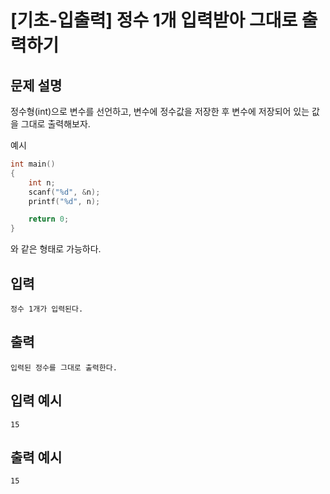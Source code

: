 # [기초-입출력] 정수 1개 입력받아 그대로 출력하기

## 문제 설명
정수형(int)으로 변수를 선언하고, 변수에 정수값을 저장한 후
변수에 저장되어 있는 값을 그대로 출력해보자.

예시
```c
int main()
{
    int n;
    scanf("%d", &n);
    printf("%d", n);

    return 0;
}
```
와 같은 형태로 가능하다.

## 입력
	정수 1개가 입력된다.
## 출력
	입력된 정수를 그대로 출력한다.

## 입력 예시
	15
## 출력 예시
	15